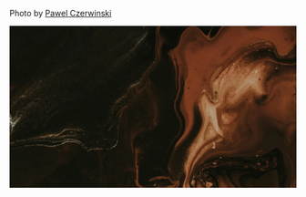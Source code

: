 Photo by [Pawel Czerwinski](https://unsplash.com/@pawel_czerwinski)



[![ahX1sknMGhg](./ahX1sknMGhg.webp)](https://unsplash.com/photos/black-and-white-abstract-painting-ahX1sknMGhg)